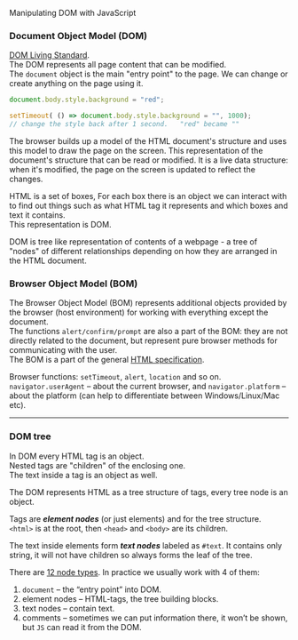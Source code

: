 
Manipulating DOM with JavaScript
### Document Object Model (DOM)

[DOM Living Standard](https://dom.spec.whatwg.org/).    
The DOM represents all page content that can be modified.    
The `document` object is the main "entry point" to the page. We can change or create anything on the page using it.
```js
document.body.style.background = "red";

setTimeout( () => document.body.style.background = "", 1000);
// change the style back after 1 second.   "red" became ""
```

The browser builds up a model of the HTML document's structure and uses this model to draw the page on the screen. This representation of the document's structure that can be read or modified.  It is a live data structure: when it's modified, the page on the screen is updated to reflect the changes.

HTML is a set of boxes, For each box there is an object we can interact with to find out things such as what HTML tag it represents and which boxes and text it contains.    
This representation is DOM.     

DOM is tree like representation of contents of a webpage - a tree of "nodes" of different relationships depending on how they are arranged in the HTML document.

### Browser Object Model (BOM)

The Browser Object Model (BOM) represents additional objects provided by the browser (host environment) for working with everything except the document.     
The functions `alert/confirm/prompt` are also a part of the BOM: they are not directly related to the document, but represent pure browser methods for communicating with the user.     
The BOM is a part of the general [HTML specification](https://html.spec.whatwg.org/).     

Browser functions: `setTimeout`, `alert`, `location` and so on.    
`navigator.userAgent` – about the current browser, and `navigator.platform` – about the platform (can help to differentiate between Windows/Linux/Mac etc).


________________________________________

### DOM tree

In DOM every HTML tag is an object.    
Nested tags are "children" of the enclosing one.    
The text inside a tag is an object as well.    

The DOM represents HTML as a tree structure of tags, every tree node is an object.

Tags are ***element nodes*** (or just elements) and for the tree structure.    
`<html>` is at the root, then `<head>` and `<body>` are its children.

The text inside elements form ***text nodes*** labeled as `#text`. It contains only string, it will not have children so always forms the leaf of the tree.

There are [12 node types](https://dom.spec.whatwg.org/#node). In practice we usually work with 4 of them:
1. `document` – the “entry point” into DOM.
2. element nodes – HTML-tags, the tree building blocks.
3. text nodes – contain text.
4. comments – sometimes we can put information there, it won’t be shown, but `JS` can read it from the DOM.




